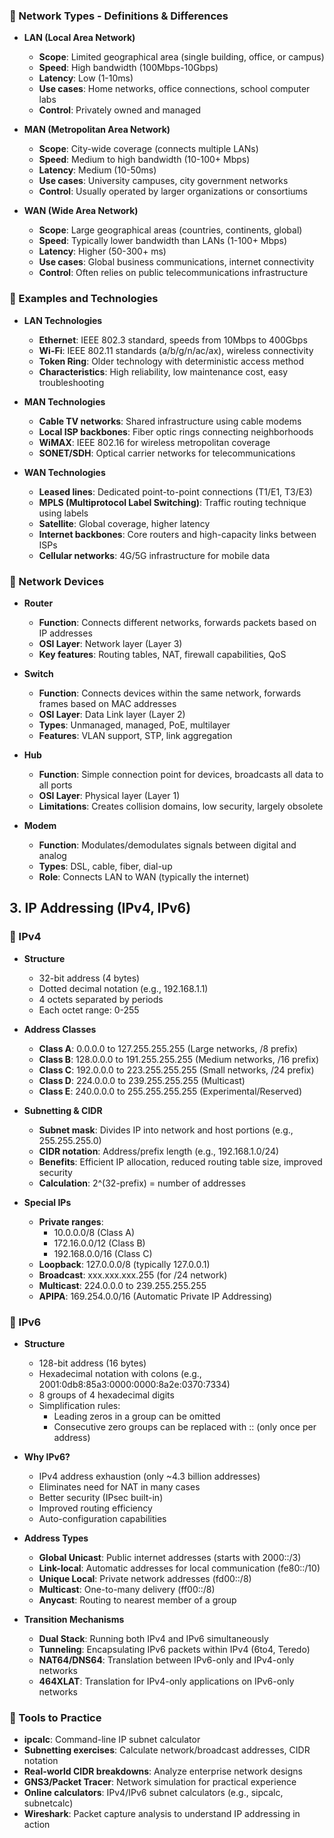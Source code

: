 
### 🔹 Network Types - Definitions & Differences

- **LAN (Local Area Network)**
  - **Scope**: Limited geographical area (single building, office, or campus)
  - **Speed**: High bandwidth (100Mbps-10Gbps)
  - **Latency**: Low (1-10ms)
  - **Use cases**: Home networks, office connections, school computer labs
  - **Control**: Privately owned and managed

- **MAN (Metropolitan Area Network)**
  - **Scope**: City-wide coverage (connects multiple LANs)
  - **Speed**: Medium to high bandwidth (10-100+ Mbps)
  - **Latency**: Medium (10-50ms)
  - **Use cases**: University campuses, city government networks
  - **Control**: Usually operated by larger organizations or consortiums

- **WAN (Wide Area Network)**
  - **Scope**: Large geographical areas (countries, continents, global)
  - **Speed**: Typically lower bandwidth than LANs (1-100+ Mbps)
  - **Latency**: Higher (50-300+ ms)
  - **Use cases**: Global business communications, internet connectivity
  - **Control**: Often relies on public telecommunications infrastructure

### 🔹 Examples and Technologies

- **LAN Technologies**
  - **Ethernet**: IEEE 802.3 standard, speeds from 10Mbps to 400Gbps
  - **Wi-Fi**: IEEE 802.11 standards (a/b/g/n/ac/ax), wireless connectivity
  - **Token Ring**: Older technology with deterministic access method
  - **Characteristics**: High reliability, low maintenance cost, easy troubleshooting

- **MAN Technologies**
  - **Cable TV networks**: Shared infrastructure using cable modems
  - **Local ISP backbones**: Fiber optic rings connecting neighborhoods
  - **WiMAX**: IEEE 802.16 for wireless metropolitan coverage
  - **SONET/SDH**: Optical carrier networks for telecommunications

- **WAN Technologies**
  - **Leased lines**: Dedicated point-to-point connections (T1/E1, T3/E3)
  - **MPLS (Multiprotocol Label Switching)**: Traffic routing technique using labels
  - **Satellite**: Global coverage, higher latency
  - **Internet backbones**: Core routers and high-capacity links between ISPs
  - **Cellular networks**: 4G/5G infrastructure for mobile data

### 🔹 Network Devices

- **Router**
  - **Function**: Connects different networks, forwards packets based on IP addresses
  - **OSI Layer**: Network layer (Layer 3)
  - **Key features**: Routing tables, NAT, firewall capabilities, QoS

- **Switch**
  - **Function**: Connects devices within the same network, forwards frames based on MAC addresses
  - **OSI Layer**: Data Link layer (Layer 2)
  - **Types**: Unmanaged, managed, PoE, multilayer
  - **Features**: VLAN support, STP, link aggregation

- **Hub**
  - **Function**: Simple connection point for devices, broadcasts all data to all ports
  - **OSI Layer**: Physical layer (Layer 1)
  - **Limitations**: Creates collision domains, low security, largely obsolete

- **Modem**
  - **Function**: Modulates/demodulates signals between digital and analog
  - **Types**: DSL, cable, fiber, dial-up
  - **Role**: Connects LAN to WAN (typically the internet)

## 3. IP Addressing (IPv4, IPv6)

### 🔹 IPv4

- **Structure**
  - 32-bit address (4 bytes)
  - Dotted decimal notation (e.g., 192.168.1.1)
  - 4 octets separated by periods
  - Each octet range: 0-255

- **Address Classes**
  - **Class A**: 0.0.0.0 to 127.255.255.255 (Large networks, /8 prefix)
  - **Class B**: 128.0.0.0 to 191.255.255.255 (Medium networks, /16 prefix)
  - **Class C**: 192.0.0.0 to 223.255.255.255 (Small networks, /24 prefix)
  - **Class D**: 224.0.0.0 to 239.255.255.255 (Multicast)
  - **Class E**: 240.0.0.0 to 255.255.255.255 (Experimental/Reserved)

- **Subnetting & CIDR**
  - **Subnet mask**: Divides IP into network and host portions (e.g., 255.255.255.0)
  - **CIDR notation**: Address/prefix length (e.g., 192.168.1.0/24)
  - **Benefits**: Efficient IP allocation, reduced routing table size, improved security
  - **Calculation**: 2^(32-prefix) = number of addresses

- **Special IPs**
  - **Private ranges**:
    - 10.0.0.0/8 (Class A)
    - 172.16.0.0/12 (Class B)
    - 192.168.0.0/16 (Class C)
  - **Loopback**: 127.0.0.0/8 (typically 127.0.0.1)
  - **Broadcast**: xxx.xxx.xxx.255 (for /24 network)
  - **Multicast**: 224.0.0.0 to 239.255.255.255
  - **APIPA**: 169.254.0.0/16 (Automatic Private IP Addressing)

### 🔹 IPv6

- **Structure**
  - 128-bit address (16 bytes)
  - Hexadecimal notation with colons (e.g., 2001:0db8:85a3:0000:0000:8a2e:0370:7334)
  - 8 groups of 4 hexadecimal digits
  - Simplification rules:
    - Leading zeros in a group can be omitted
    - Consecutive zero groups can be replaced with :: (only once per address)

- **Why IPv6?**
  - IPv4 address exhaustion (only ~4.3 billion addresses)
  - Eliminates need for NAT in many cases
  - Better security (IPsec built-in)
  - Improved routing efficiency
  - Auto-configuration capabilities

- **Address Types**
  - **Global Unicast**: Public internet addresses (starts with 2000::/3)
  - **Link-local**: Automatic addresses for local communication (fe80::/10)
  - **Unique Local**: Private network addresses (fd00::/8)
  - **Multicast**: One-to-many delivery (ff00::/8)
  - **Anycast**: Routing to nearest member of a group

- **Transition Mechanisms**
  - **Dual Stack**: Running both IPv4 and IPv6 simultaneously
  - **Tunneling**: Encapsulating IPv6 packets within IPv4 (6to4, Teredo)
  - **NAT64/DNS64**: Translation between IPv6-only and IPv4-only networks
  - **464XLAT**: Translation for IPv4-only applications on IPv6-only networks

### 🔹 Tools to Practice

- **ipcalc**: Command-line IP subnet calculator
- **Subnetting exercises**: Calculate network/broadcast addresses, CIDR notation
- **Real-world CIDR breakdowns**: Analyze enterprise network designs
- **GNS3/Packet Tracer**: Network simulation for practical experience
- **Online calculators**: IPv4/IPv6 subnet calculators (e.g., sipcalc, subnetcalc)
- **Wireshark**: Packet capture analysis to understand IP addressing in action

